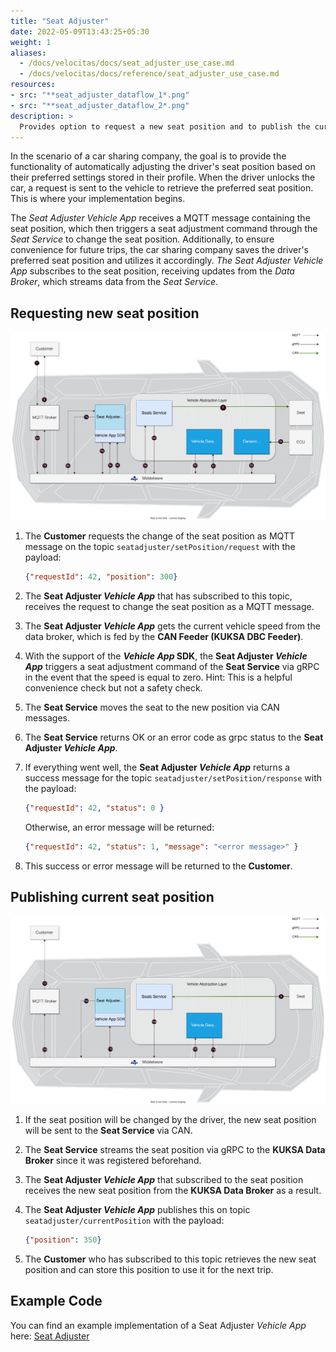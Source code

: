 ```yaml
---
title: "Seat Adjuster"
date: 2022-05-09T13:43:25+05:30
weight: 1
aliases:
  - /docs/velocitas/docs/seat_adjuster_use_case.md
  - /docs/velocitas/docs/reference/seat_adjuster_use_case.md
resources:
- src: "**seat_adjuster_dataflow_1*.png"
- src: "**seat_adjuster_dataflow_2*.png"
description: >
  Provides option to request a new seat position and to publish the current seat position
---
```


In the scenario of a car sharing company, the goal is to provide the functionality of automatically adjusting the driver's seat position based on their preferred settings stored in their profile. When the driver unlocks the car, a request is sent to the vehicle to retrieve the preferred seat position. This is where your implementation begins.

The _Seat Adjuster Vehicle App_ receives a MQTT message containing the seat position, which then triggers a seat adjustment command through the _Seat Service_ to change the seat position. Additionally, to ensure convenience for future trips, the car sharing company saves the driver's preferred seat position and utilizes it accordingly. _The Seat Adjuster Vehicle App_ subscribes to the seat position, receiving updates from the _Data Broker_, which streams data from the _Seat Service_.

## Requesting new seat position

![seat_adjuster_dataflow_1](./seat_adjuster_dataflow_1.png)

1. The **Customer** requests the change of the seat position as MQTT message on the topic `seatadjuster/setPosition/request` with the payload:

   ```json
   {"requestId": 42, "position": 300}
   ```

2. The **Seat Adjuster _Vehicle App_** that has subscribed to this topic, receives the request to change the seat position as a MQTT message.
3. The **Seat Adjuster _Vehicle App_** gets the current vehicle speed from the data broker, which is fed by the **CAN Feeder (KUKSA DBC Feeder)**.
4. With the support of the **_Vehicle App_ SDK**, the **Seat Adjuster _Vehicle App_** triggers a seat adjustment command of the **Seat Service** via gRPC in the event that the speed is equal to zero. Hint: This is a helpful convenience check but not a safety check.
5. The **Seat Service** moves the seat to the new position via CAN messages.
6. The **Seat Service** returns OK or an error code as grpc status to the **Seat Adjuster _Vehicle App_**.
7. If everything went well, the **Seat Adjuster _Vehicle App_** returns a success message for the topic `seatadjuster/setPosition/response` with the payload:

   ```json
   {"requestId": 42, "status": 0 }
   ```

   Otherwise, an error message will be returned:

   ```json
   {"requestId": 42, "status": 1, "message": "<error message>" }
   ```

8. This success or error message will be returned to the **Customer**.

## Publishing current seat position

![seat_adjuster_dataflow_2](./seat_adjuster_dataflow_2.png)

1. If the seat position will be changed by the driver, the new seat position will be sent to the **Seat Service** via CAN.
2. The **Seat Service** streams the seat position via gRPC to the **KUKSA Data Broker** since it was registered beforehand.
3. The **Seat Adjuster _Vehicle App_** that subscribed to the seat position receives the new seat position from the **KUKSA Data Broker** as a result.
4. The **Seat Adjuster _Vehicle App_** publishes this on topic `seatadjuster/currentPosition` with the payload:

    ```json
    {"position": 350}
    ```

5. The **Customer** who has subscribed to this topic retrieves the new seat position and can store this position to use it for the next trip.

## Example Code

You can find an example implementation of a Seat Adjuster _Vehicle App_ here:
[Seat Adjuster](https://github.com/eclipse-velocitas/vehicle-app-python-sdk/tree/main/examples/seat-adjuster)

